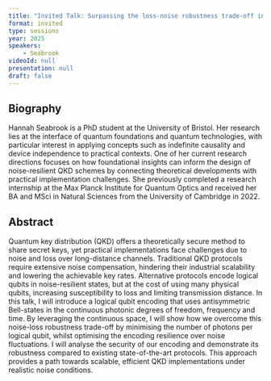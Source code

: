 ```yaml
---
title: "Invited Talk: Surpassing the loss-noise robustness trade-off in QKD"
format: invited
type: sessions
year: 2025
speakers:
    - Seabrook
videoId: null
presentation: null
draft: false
---
```


## Biography

Hannah Seabrook is a PhD student at the University of Bristol. Her research lies at the interface of quantum foundations and quantum technologies, with particular interest in applying concepts such as indefinite causality and device independence to practical contexts. One of her current research directions focuses on how foundational insights can inform the design of noise-resilient QKD schemes by connecting theoretical developments with practical implementation challenges. She previously completed a research internship at the Max Planck Institute for Quantum Optics and received her BA and MSci in Natural Sciences from the University of Cambridge in 2022.

## Abstract

Quantum key distribution (QKD) offers a theoretically secure method to share secret keys, yet practical implementations face challenges due to noise and loss over long-distance channels. Traditional QKD protocols require extensive noise compensation, hindering their industrial scalability and lowering the achievable key rates. Alternative protocols encode logical qubits in noise-resilient states, but at the cost of using many physical qubits, increasing susceptibility to loss and limiting transmission distance. In this talk, I will introduce a logical qubit encoding that uses antisymmetric Bell-states in the continuous photonic degrees of freedom, frequency and time. By leveraging the continuous space, I will show how we overcome this noise-loss robustness trade-off by minimising the number of photons per logical qubit, whilst optimising the encoding resilience over noise fluctuations. I will analyse the security of our encoding and demonstrate its robustness compared to existing state-of-the-art protocols. This approach provides a path towards scalable, efficient QKD implementations under realistic noise conditions.

